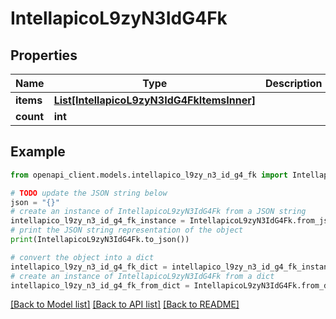 # IntellapicoL9zyN3IdG4Fk


## Properties

Name | Type | Description | Notes
------------ | ------------- | ------------- | -------------
**items** | [**List[IntellapicoL9zyN3IdG4FkItemsInner]**](IntellapicoL9zyN3IdG4FkItemsInner.md) |  | [optional] 
**count** | **int** |  | [optional] 

## Example

```python
from openapi_client.models.intellapico_l9zy_n3_id_g4_fk import IntellapicoL9zyN3IdG4Fk

# TODO update the JSON string below
json = "{}"
# create an instance of IntellapicoL9zyN3IdG4Fk from a JSON string
intellapico_l9zy_n3_id_g4_fk_instance = IntellapicoL9zyN3IdG4Fk.from_json(json)
# print the JSON string representation of the object
print(IntellapicoL9zyN3IdG4Fk.to_json())

# convert the object into a dict
intellapico_l9zy_n3_id_g4_fk_dict = intellapico_l9zy_n3_id_g4_fk_instance.to_dict()
# create an instance of IntellapicoL9zyN3IdG4Fk from a dict
intellapico_l9zy_n3_id_g4_fk_from_dict = IntellapicoL9zyN3IdG4Fk.from_dict(intellapico_l9zy_n3_id_g4_fk_dict)
```
[[Back to Model list]](../README.md#documentation-for-models) [[Back to API list]](../README.md#documentation-for-api-endpoints) [[Back to README]](../README.md)


